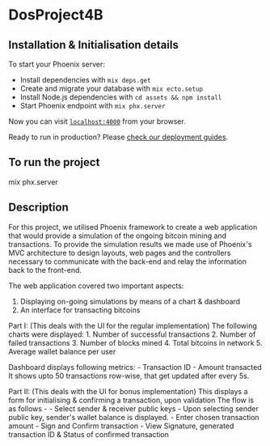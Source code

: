 # DosProject4B

## Installation & Initialisation details
To start your Phoenix server:

  * Install dependencies with `mix deps.get`
  * Create and migrate your database with `mix ecto.setup`
  * Install Node.js dependencies with `cd assets && npm install`
  * Start Phoenix endpoint with `mix phx.server`

Now you can visit [`localhost:4000`](http://localhost:4000) from your browser.

Ready to run in production? Please [check our deployment guides](https://hexdocs.pm/phoenix/deployment.html).

## To run the project
mix phx.server

## Description
For this project, we utilised Phoenix framework to create a web application that would provide a simulation of
the ongoing bitcoin mining and transactions. To provide the simulation results we made use of Phoenix's MVC
architecture to design layouts, web pages and the controllers necessary to communicate with the back-end and
relay the information back to the front-end. 

The web application covered two important aspects:
1. Displaying on-going simulations by means of a chart & dashboard
2. An interface for transacting bitcoins 

Part I:
(This deals with the UI for the regular implementation)
The following charts were displayed:
	1. Number of successful transactions
	2. Number of failed transactions
	3. Number of blocks mined
	4. Total bitcoins in network
	5. Average wallet balance per user

Dashboard displays following metrics:
	- Transaction ID
	- Amount transacted
It shows upto 50 transactions row-wise, that get updated after every 5s.

Part II:
(This deals with the UI for bonus implementation)
This displays a form for initialising & confirming a transaction, upon validation
The flow is as follows -
	- Select sender & receiver public keys
	- Upon selecting sender public key, sender's wallet balance is displayed.
	- Enter chosen transaction amount
	- Sign and Confirm transaction
	- View Signature, generated transaction ID & Status of confirmed transaction
